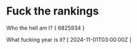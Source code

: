 # Fuck the rankings

Who the hell am I?
{ 6825934 }

What fucking year is it?
[ 2024-11-01T03:00:00Z ]

